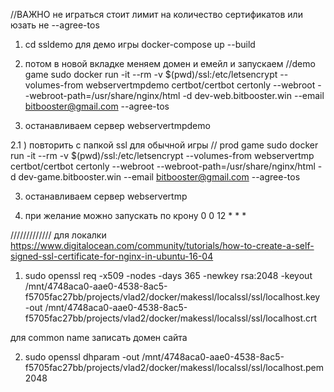 
//ВАЖНО не играться стоит лимит на количество сертификатов или юзать не  --agree-tos

1) cd ssldemo       для демо игры
 docker-compose up --build

2)    потом в новой вкладке 
      меняем домен и емейл  и запускаем 
//demo game
sudo docker run -it --rm -v $(pwd)/ssl:/etc/letsencrypt  --volumes-from webservertmpdemo certbot/certbot certonly --webroot --webroot-path=/usr/share/nginx/html -d dev-web.bitbooster.win   --email  bitbooster@gmail.com  --agree-tos
3) останавливаем сервер  webservertmpdemo


2.1 ) повторить с папкой ssl для обычной игры
// prod game
sudo docker run -it --rm -v $(pwd)/ssl:/etc/letsencrypt  --volumes-from webservertmp certbot/certbot certonly --webroot --webroot-path=/usr/share/nginx/html -d dev-game.bitbooster.win   --email  bitbooster@gmail.com  --agree-tos

3) останавливаем сервер  webservertmp

4) при желание можно запускать по крону 0 0 12 * * * 



/////////////       для локалки
https://www.digitalocean.com/community/tutorials/how-to-create-a-self-signed-ssl-certificate-for-nginx-in-ubuntu-16-04
1) sudo openssl req -x509 -nodes -days 365 -newkey rsa:2048 -keyout /mnt/4748aca0-aae0-4538-8ac5-f5705fac27bb/projects/vlad2/docker/makessl/localssl/ssl/localhost.key -out /mnt/4748aca0-aae0-4538-8ac5-f5705fac27bb/projects/vlad2/docker/makessl/localssl/ssl/localhost.crt

для common name записать домен сайта

2)  sudo openssl dhparam -out /mnt/4748aca0-aae0-4538-8ac5-f5705fac27bb/projects/vlad2/docker/makessl/localssl/ssl/localhost.pem 2048

